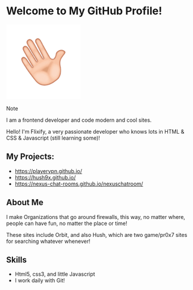# Welcome to My GitHub Profile! 
<img src="Assets/wave.gif" alt="waving" width="200"/>

> [!NOTE]  
> I am a frontend developer and code modern and cool sites.

Hello! I'm Flixify, a very passionate developer who knows lots in HTML & CSS & Javascript (still learning some)!

## My Projects:

- https://playervpn.github.io/
- https://hush9x.github.io/
- https://nexus-chat-rooms.github.io/nexuschatroom/

## About Me

I make Organizations that go around firewalls, this way, no matter where, people can have fun, no matter the place or time!

These sites include Orbit, and also Hush, which are two game/pr0x7 sites for searching whatever whenever!

## Skills

- Html5, css3, and little Javascript
- I work daily with Git! 
